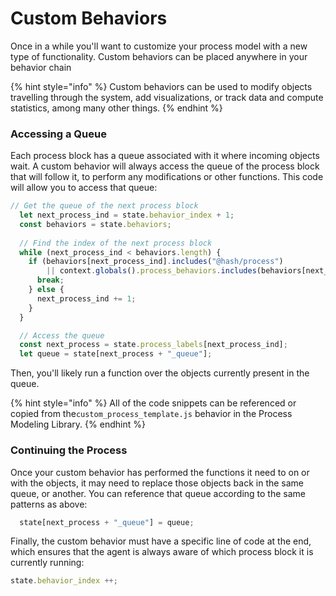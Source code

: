 # Custom Behaviors

Once in a while you'll want to customize your process model with a new type of functionality. Custom behaviors can be placed anywhere in your behavior chain

{% hint style="info" %}
Custom behaviors can be used to modify objects travelling through the system, add visualizations, or track data and compute statistics, among many other things.
{% endhint %}

### Accessing a Queue

Each process block has a queue associated with it where incoming objects wait. A custom behavior will always access the queue of the process block that will follow it, to perform any modifications or other functions. This code will allow you to access that queue:

```javascript
// Get the queue of the next process block
  let next_process_ind = state.behavior_index + 1;
  const behaviors = state.behaviors;
  
  // Find the index of the next process block
  while (next_process_ind < behaviors.length) {
    if (behaviors[next_process_ind].includes("@hash/process")
        || context.globals().process_behaviors.includes(behaviors[next_process_ind])) {
      break;
    } else {
      next_process_ind += 1;
    }
  }

  // Access the queue
  const next_process = state.process_labels[next_process_ind];
  let queue = state[next_process + "_queue"];
```

Then, you'll likely run a function over the objects currently present in the queue.

{% hint style="info" %}
All of the code snippets can be referenced or copied from the`custom_process_template.js` behavior in the Process Modeling Library.
{% endhint %}

### Continuing the Process

Once your custom behavior has performed the functions it need to on or with the objects, it may need to replace those objects back in the same queue, or another. You can reference that queue according to the same patterns as above:

```javascript
  state[next_process + "_queue"] = queue;
```

Finally, the custom behavior must have a specific line of code at the end, which ensures that the agent is always aware of which process block it is currently running:

```javascript
state.behavior_index ++;
```

